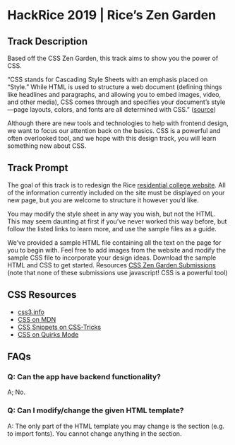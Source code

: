 #  HackRice 2019 | Rice’s Zen Garden

## Track Description
Based off the CSS Zen Garden, this track aims to show you the power of CSS. 

“CSS stands for Cascading Style Sheets with an emphasis placed on “Style.” While HTML is used to structure a web document (defining things like headlines and paragraphs, and allowing you to embed images, video, and other media), CSS comes through and specifies your document’s style—page layouts, colors, and fonts are all determined with CSS.” ([source](https://skillcrush.com/2012/04/03/css/))

Although there are new tools and technologies to help with frontend design, we want to focus our attention back on the basics. CSS is a powerful and often overlooked tool, and we hope with this design track, you will learn something new about CSS. 

## Track Prompt
The goal of this track is to redesign the Rice [residential college website](https://dou.rice.edu/residential-colleges). All of the information currently included on the site must be displayed on your new page, but you are welcome to structure it however you’d like. 

You may modify the style sheet in any way you wish, but not the HTML. This may seem daunting at first if you’ve never worked this way before, but follow the listed links to learn more, and use the sample files as a guide.

We’ve provided a sample HTML file containing all the text on the page for you to begin with. Feel free to add images from the website and modify the sample CSS file to incorporate your design ideas. Download the sample HTML and CSS to get started. 
Resources
[CSS Zen Garden Submissions](http://www.mezzoblue.com/zengarden/alldesigns/) (note that none of these submissions use javascript! CSS is a powerful tool)

## CSS Resources 
* [css3.info](http://www.css3.info/)
* [CSS on MDN](https://developer.mozilla.org/en-US/docs/Web/CSS)
* [CSS Snippets on CSS-Tricks](https://developer.mozilla.org/en-US/docs/Web/CSS)
* [CSS on Quirks Mode](http://css-tricks.com/snippets/)

## FAQs

### Q: Can the app have backend functionality?
A; No.

### Q: Can I modify/change the given HTML template?

A: The only part of the HTML template you may change is the <head></head> section (e.g. to import fonts). You cannot change anything in the <body></body> section.

